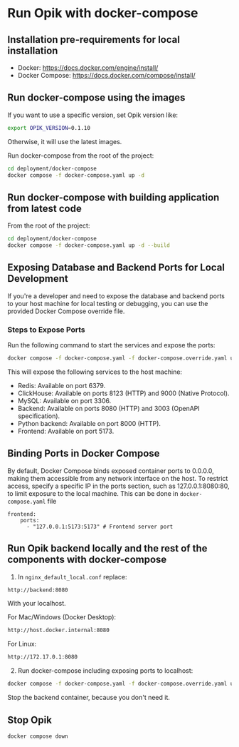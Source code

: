 # Run Opik with docker-compose

## Installation pre-requirements for local installation

- Docker: https://docs.docker.com/engine/install/
- Docker Compose: https://docs.docker.com/compose/install/

## Run docker-compose using the images

If you want to use a specific version, set Opik version like:

```bash
export OPIK_VERSION=0.1.10
```

Otherwise, it will use the latest images.

Run docker-compose from the root of the project:

```bash
cd deployment/docker-compose
docker compose -f docker-compose.yaml up -d
```

## Run docker-compose with building application from latest code

From the root of the project:

```bash
cd deployment/docker-compose
docker compose -f docker-compose.yaml up -d --build
```

## Exposing Database and Backend Ports for Local Development

If you're a developer and need to expose the database and backend ports to your host machine for local testing or
debugging, you can use the provided Docker Compose override file.

### Steps to Expose Ports

Run the following command to start the services and expose the ports:

```bash
docker compose -f docker-compose.yaml -f docker-compose.override.yaml up -d
```

This will expose the following services to the host machine:

- Redis: Available on port 6379.
- ClickHouse: Available on ports 8123 (HTTP) and 9000 (Native Protocol).
- MySQL: Available on port 3306.
- Backend: Available on ports 8080 (HTTP) and 3003 (OpenAPI specification).
- Python backend: Available on port 8000 (HTTP).
- Frontend: Available on port 5173.

## Binding Ports in Docker Compose
By default, Docker Compose binds exposed container ports to 0.0.0.0, making them accessible from any network interface on the host. To restrict access, specify a specific IP in the ports section, such as 127.0.0.1:8080:80, to limit exposure to the local machine.
This can be done in `docker-compose.yaml` file
```
frontend:
    ports:
      - "127.0.0.1:5173:5173" # Frontend server port

```

## Run Opik backend locally and the rest of the components with docker-compose

1. In `nginx_default_local.conf` replace:

```bash
http://backend:8080
```

With your localhost.

For Mac/Windows (Docker Desktop):

```bash
http://host.docker.internal:8080
```

For Linux:

```bash
http://172.17.0.1:8080
```

2. Run docker-compose including exposing ports to localhost:

```bash
docker compose -f docker-compose.yaml -f docker-compose.override.yaml up -d
```

Stop the backend container, because you don't need it.

## Stop Opik

```bash
docker compose down
```
